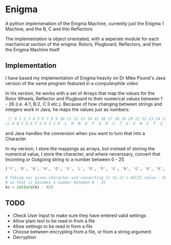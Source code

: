 # Enigma

A python implemenation of the Enigma Machine, currently just the Enigma 1 Machine, and
the B, C and thin Reflectors

The implementation is object orientated, with a seperate module for each mechanical section of the
enigma: Rotors, Plugboard, Reflectors, and then the Enigma Machine itself

## Implementation

I have based my implementation of Enigma heavily on
Dr Mike Pound's Java version of the same program featured in a computerphile video

In his version, he works with a set of Arrays that map the values for the Rotor Wheels, Reflector and Plugboard to their numerical values between 1 - 26 (i.e. A:1, B:2, C:3 etc.). Because of how changing between strings and integers work in Java, he maps the values just as numbers:

```java
 // 0 1 2 3 4 5 6 7 8 9 10 11 12 13 14 15 16 17 18 19 20 21 22 23 24 25
// A B C D E F G H I J K  L  M  N  O  P  Q  R  S  T  U  V  W  X  Y  Z
```

and Java handles the conversion when you want to turn that into a Character

In my version, I store the mappings as arrays, but instead of storing the numerical value, I store the character, and where necerssary, convert that Incoming or Outgoing string to a number between 0 - 25

```python
['Y', 'R', 'U', 'H', 'Q', 'S', 'L', 'D', 'P', 'X', 'N', 'G', 'O', 'K', 'M', 'I', 'E', 'B', 'F', 'Z', 'C', 'W', 'V', 'J', 'A', 'T']
```

```python
# Taking our given character and converting it to it's ASCII value - 65
# so that it becomes a number between 0 - 25
kc = int(ord(k) - 65)
```

## TODO

- Check User Input to make sure they have entered valid settings
- Allow plain text to be read in from a file
- Allow settings to be read in from a file
- Choose between encrypting from a file, or from a string argument
- Decryption
